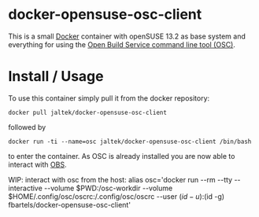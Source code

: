 docker-opensuse-osc-client
==========================

This is a small [Docker](http://docker.io) container with openSUSE 13.2 as base system and everything for using 
the [Open Build Service command line tool (OSC)](https://en.opensuse.org/openSUSE:OSC).

# Install / Usage
To use this container simply pull it from the docker repository:

    docker pull jaltek/docker-opensuse-osc-client

followed by

    docker run -ti --name=osc jaltek/docker-opensuse-osc-client /bin/bash
    
to enter the container. As OSC is already installed you are now able to interact with [OBS](https://build.opensuse.org/).


WIP: interact with osc from the host:
alias osc='docker run --rm --tty --interactive --volume $PWD:/osc-workdir --volume $HOME/.config/osc/oscrc:/.config/osc/oscrc --user $(id -u):$(id -g) fbartels/docker-opensuse-osc-client'


